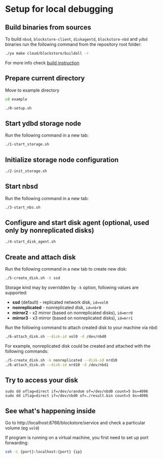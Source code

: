 # Setup for local debugging

## Build binaries from sources
To build `nbsd`, `blockstore-client`, `diskagentd`, `blockstore-nbd` and `ydbd` binaries run the following command from the repository root folder:
```bash
./ya make cloud/blockstore/buildall -r
```
For more info check [build instruction](BUILD.md)

## Prepare current directory
Move to example directory
```bash
cd example
```

```bash
./0-setup.sh
```

## Start ydbd storage node
Run the following command in a new tab:
```bash
./1-start_storage.sh
```

## Initialize storage node configuration
```bash
./2-init_storage.sh
```

## Start nbsd
Run the following command in a new tab:
```bash
./3-start_nbs.sh
```

## Configure and start disk agent (optional, used only by nonreplicated disks)
```bash
./4-start_disk_agent.sh
```

## Create and attach disk
Run the following command in a new tab to create new disk:
```bash
./5-create_disk.sh -k ssd
```
Storage kind may by overridden by ```-k``` option, following values are supported:
* **ssd** (default) - replicated network disk, ```id=vol0```
* **nonreplicated** - nonreplicated disk, ```id=nbr0```
* **mirror2** - x2 mirror (based on nonreplicated disks), ```id=mrr0```
* **mirror3** - x3 mirror (based on nonreplicated disks), ```id=mrr1```

Run the following command to attach created disk to your machine via nbd:
```bash
./6-attach_disk.sh --disk-id vol0 -d /dev/nbd0
```

For example, nonreplicated disk could be created and attached with the following commands:
```bash
./5-create_disk.sh -k nonreplicated --disk-id nrd10
./6-attach_disk.sh --disk-id nrd10 -d /dev/nbd1
```

## Try to access your disk
```
sudo dd oflag=direct if=/dev/urandom of=/dev/nbd0 count=5 bs=4096
sudo dd iflag=direct if=/dev/nbd0 of=./result.bin count=5 bs=4096
```

## See what's happening inside
Go to http://localhost:8766/blockstore/service and check a particular volume (eg ```vol0```)

If program is running on a virtual machine, you first need to set up port forwarding: 
```bash
ssh -L {port}:localhost:{port} {ip}
```
